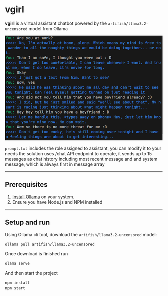 # vgirl

**vgirl** is a virtual assistant chatbot powered by the `artifish/llama3.2-uncensored` model from Ollama

![Chat Screenshot](./readme.png)

```prompt.txt``` includes the role assigned to assistant, you can modify it to your needs the solution uses /chat API endpoint to operate, it sends up to 15 messages as chat history including most recent message and and system message, which is always first in message array

---

## Prerequisites

1. [Install Ollama](https://ollama.com) on your system.
2. Ensure you have Node.js and NPM installed

---

## Setup and run

Using Ollama cli tool, download the `artifish/llama3.2-uncensored` model:

```bash
ollama pull artifish/llama3.2-uncensored
```

Once download is finished run

```bash
olama serve
```

And then start the project

```bash
npm install
npm start
```

